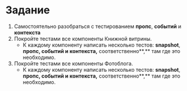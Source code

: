 # Задание

1. Самостоятельно разобраться с тестированием  **пропс**, **событий** и **контекста**
2. Покройте тестами все компоненты Книжной витрины.
    - К каждому компоненту написать несколько тестов: **snapshot**, **пропс, событий и контекста,** соответственно**,**  там где это необходимо.
3. Покройте тестами все компоненты Фотоблога.
    - К каждому компоненту написать несколько тестов: **snapshot**, **пропс, событий и контекста,** соответственно**,** там где это необходимо.


